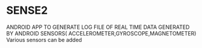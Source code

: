 # SENSE2
ANDROID APP TO GENERATE LOG FILE OF REAL TIME DATA GENERATED BY ANDROID SENSORS( ACCELEROMETER,GYROSCOPE,MAGNETOMETER)
Various sensors can be added 
